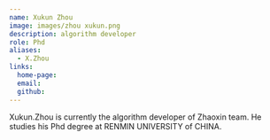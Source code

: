 ```yaml
---
name: Xukun Zhou
image: images/zhou xukun.png
description: algorithm developer
role: Phd
aliases:
  - X.Zhou
links:
  home-page: 
  email: 
  github: 
---
```


Xukun.Zhou is currently the algorithm developer of Zhaoxin team.
He studies his Phd degree at RENMIN UNIVERSITY of CHINA.
